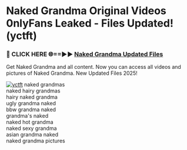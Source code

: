 # Naked Grandma Original Videos 0nlyFans Leaked - Files Updated! (yctft)

<h3>🔴 CLICK HERE 🌐==►► <a href="https://tinyurl.com/yckcrads" rel="nofollow">Naked Grandma Updated Files</a></h3>

Get Naked Grandma and all content. Now you can access all videos and pictures of Naked Grandma. New Updated Files 2025!

[![yctft](https://i.imgur.com/hpKpOFt.gif)](https://tinyurl.com/yckcrads)
naked grandmas<br>
naked hairy grandmas<br>
hairy naked grandma<br>
ugly grandma naked<br>
bbw grandma naked<br>
grandma's naked<br>
naked hot grandma<br>
naked sexy grandma<br>
asian grandma naked<br>
naked grandma pictures